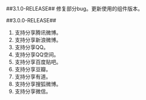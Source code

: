 ##3.1.0-RELEASE##
修复部分bug。更新使用的组件版本。

##3.0.0-RELEASE##
1. 支持分享腾讯微博。
2. 支持分享新浪微博。
3. 支持分享QQ。
4. 支持分享QQ空间。
5. 支持分享百度贴吧。
6. 支持分享豆瓣。
7. 支持分享有道。
8. 支持分享搜狐微博。
9. 支持分享微信。
